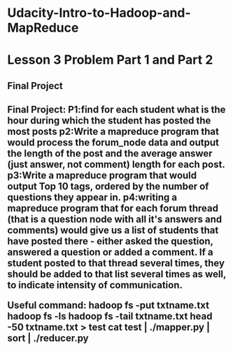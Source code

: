 # Udacity-Intro-to-Hadoop-and-MapReduce
<h1>Lesson 3 Problem Part 1 and Part 2</h1>
<h2>Final Project<h2>
Final Project: P1:find for each student what is the hour during which the student has posted the most posts
               p2:Write a mapreduce program that would process the forum_node data and output the length of the post and the average answer (just answer, not comment) length for each post.
               p3:Write a mapreduce program that would output Top 10 tags, ordered by the number of questions they appear in.
               p4:writing a mapreduce program that for each forum thread (that is a question node with all it's answers and comments) would give us a list of students that have posted there - either asked the question, answered a question or added a comment. If a student posted to that thread several times, they should be added to that list several times as well, to indicate intensity of communication.
               
Useful command: hadoop fs -put txtname.txt
                hadoop fs -ls
                hadoop fs -tail txtname.txt
                head -50 txtname.txt > test
                cat test | ./mapper.py | sort | ./reducer.py
